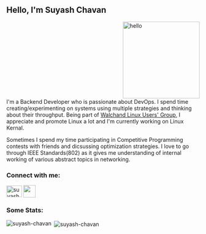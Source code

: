<h2> Hello, I'm Suyash Chavan </h2>

<p><img align="right" src="https://c.tenor.com/pttxLYVbZH8AAAAC/hello-pinguin.gif" alt="hello" height="200rem" style="margin-left: 30rem;" /></p>

I'm a Backend Developer who is passionate about DevOps. I spend time creating/experimenting on systems using multiple strategies and thinking about their throughput. Being part of [Walchand Linux Users' Group](https://wcewlug.org), I appreciate and promote Linux a lot and I'm currently working on Linux Kernal.

Sometimes I spend my time participating in Competitive Programming contests with friends and dicsussing optimization strategies. I love to go through IEEE Standards(802) as it gives me understanding of internal working of various abstract topics in networking.

<h3 align="left">Connect with me:</h3>
<p align="left">
  <a href="https://linkedin.com/in/suyashc" target="blank"><img align="center"
      src="https://raw.githubusercontent.com/rahuldkjain/github-profile-readme-generator/master/src/images/icons/Social/linked-in-alt.svg"
      alt="suyash-chavan" height="30" width="40" /></a>
  <a href = 'https://twitter.com/_suyashchavan_'> <img width = '32px' align= 'center' src="https://raw.githubusercontent.com/rahulbanerjee26/githubAboutMeGenerator/main/icons/twitter.svg"/></a>
</p>


<h3 align="left">Some Stats:</h3>

<p><img align="left" src="https://github-readme-stats.vercel.app/api/top-langs?username=suyash-chavan&show_icons=true&locale=en&layout=compact" alt="suyash-chavan" /></p>
<p>&nbsp;<img align="center" src="https://github-readme-stats.vercel.app/api?username=suyash-chavan&show_icons=true&locale=en" alt="suyash-chavan" /></p>

<!--
**suyash-chavan/suyash-chavan** is a ✨ _special_ ✨ repository because its `README.md` (this file) appears on your GitHub profile.

Here are some ideas to get you started:

- 🔭 I’m currently working on ...
- 🌱 I’m currently learning ...
- 👯 I’m looking to collaborate on ...
- 🤔 I’m looking for help with ...
- 💬 Ask me about ...
- 📫 How to reach me: ...
- 😄 Pronouns: ...
- ⚡ Fun fact: ...
-->
